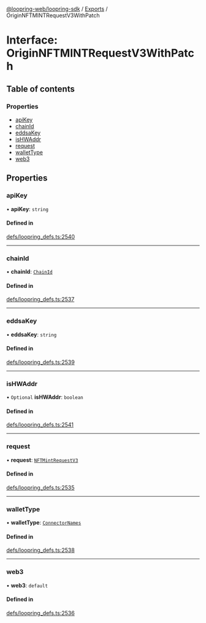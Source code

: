[@loopring-web/loopring-sdk](../README.md) / [Exports](../modules.md) / OriginNFTMINTRequestV3WithPatch

# Interface: OriginNFTMINTRequestV3WithPatch

## Table of contents

### Properties

- [apiKey](OriginNFTMINTRequestV3WithPatch.md#apikey)
- [chainId](OriginNFTMINTRequestV3WithPatch.md#chainid)
- [eddsaKey](OriginNFTMINTRequestV3WithPatch.md#eddsakey)
- [isHWAddr](OriginNFTMINTRequestV3WithPatch.md#ishwaddr)
- [request](OriginNFTMINTRequestV3WithPatch.md#request)
- [walletType](OriginNFTMINTRequestV3WithPatch.md#wallettype)
- [web3](OriginNFTMINTRequestV3WithPatch.md#web3)

## Properties

### apiKey

• **apiKey**: `string`

#### Defined in

[defs/loopring_defs.ts:2540](https://github.com/Loopring/loopring_sdk/blob/427d9da/src/defs/loopring_defs.ts#L2540)

___

### chainId

• **chainId**: [`ChainId`](../enums/ChainId.md)

#### Defined in

[defs/loopring_defs.ts:2537](https://github.com/Loopring/loopring_sdk/blob/427d9da/src/defs/loopring_defs.ts#L2537)

___

### eddsaKey

• **eddsaKey**: `string`

#### Defined in

[defs/loopring_defs.ts:2539](https://github.com/Loopring/loopring_sdk/blob/427d9da/src/defs/loopring_defs.ts#L2539)

___

### isHWAddr

• `Optional` **isHWAddr**: `boolean`

#### Defined in

[defs/loopring_defs.ts:2541](https://github.com/Loopring/loopring_sdk/blob/427d9da/src/defs/loopring_defs.ts#L2541)

___

### request

• **request**: [`NFTMintRequestV3`](NFTMintRequestV3.md)

#### Defined in

[defs/loopring_defs.ts:2535](https://github.com/Loopring/loopring_sdk/blob/427d9da/src/defs/loopring_defs.ts#L2535)

___

### walletType

• **walletType**: [`ConnectorNames`](../enums/ConnectorNames.md)

#### Defined in

[defs/loopring_defs.ts:2538](https://github.com/Loopring/loopring_sdk/blob/427d9da/src/defs/loopring_defs.ts#L2538)

___

### web3

• **web3**: `default`

#### Defined in

[defs/loopring_defs.ts:2536](https://github.com/Loopring/loopring_sdk/blob/427d9da/src/defs/loopring_defs.ts#L2536)
